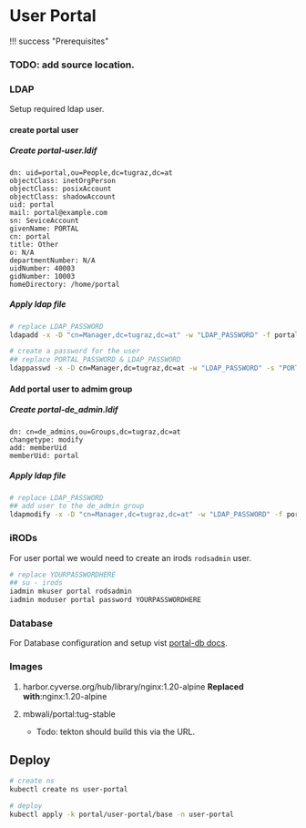 # User Portal

!!! success "Prerequisites"


### TODO: add source location.

### LDAP
Setup required ldap user.

#### create portal user
##### Create portal-user.ldif

```ldif
dn: uid=portal,ou=People,dc=tugraz,dc=at
objectClass: inetOrgPerson
objectClass: posixAccount
objectClass: shadowAccount
uid: portal
mail: portal@example.com
sn: SeviceAccount
givenName: PORTAL
cn: portal
title: Other
o: N/A
departmentNumber: N/A
uidNumber: 40003
gidNumber: 10003
homeDirectory: /home/portal
```

##### Apply ldap file

```bash
# replace LDAP_PASSWORD 
ldapadd -x -D "cn=Manager,dc=tugraz,dc=at" -w "LDAP_PASSWORD" -f portal-user.ldif

# create a password for the user
## replace PORTAL_PASSWORD & LDAP_PASSWORD
ldappasswd -x -D cn=Manager,dc=tugraz,dc=at -w "LDAP_PASSWORD" -s "PORTAL_PASSWORD" "uid=portal,ou=People,dc=tugraz,dc=at"
```

#### Add portal user to admim group

##### Create portal-de_admin.ldif

```ldif
dn: cn=de_admins,ou=Groups,dc=tugraz,dc=at
changetype: modify
add: memberUid
memberUid: portal
```

##### Apply ldap file

```bash
# replace LDAP_PASSWORD
## add user to the de_admin group
ldapmodify -x -D "cn=Manager,dc=tugraz,dc=at" -w "LDAP_PASSWORD" -f portal-de_admin.ldif
```


### iRODs

For user portal we would need to create an irods `rodsadmin` user.

```bash
# replace YOURPASSWORDHERE 
## su - irods
iadmin mkuser portal rodsadmin
iadmin moduser portal password YOURPASSWORDHERE
```

### Database

For Database configuration and setup vist [portal-db docs](../database/portal-db.md).

### Images

1. harbor.cyverse.org/hub/library/nginx:1.20-alpine **Replaced with**:nginx:1.20-alpine

2. mbwali/portal:tug-stable
    * Todo: tekton should build this via the URL.

## Deploy

```bash
# create ns
kubectl create ns user-portal

# deploy 
kubectl apply -k portal/user-portal/base -n user-portal
```
